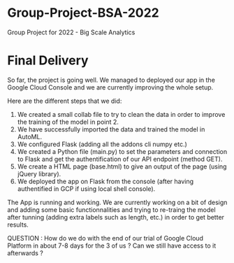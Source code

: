 # Group-Project-BSA-2022
Group Project for 2022 - Big Scale Analytics

# Final Delivery

So far, the project is going well. We managed to deployed our app in the Google Cloud Console and we are currently improving the whole setup. 

Here are the different steps that we did:

1. We created a small  collab file to try to clean the data in order to improve the training of the model in point 2. 
2. We have successfully imported the data and trained the model in AutoML.
3. We configured Flask (adding all the addons cli numpy etc.)
4. We created a Python file (main.py) to set the parameters and connection to Flask and get the authentification of our API endpoint (method GET).
5. We create a HTML page (base.html) to give an output of the page (using jQuery library).
6. We deployed the app on Flask from the console (after having authentified in GCP if using local shell console).

The App is running and working. We are currently working on a bit of design and adding some basic functionnalities and trying to re-traing the model after tunning (adding extra labels such as length, etc.) in order to get better results.

QUESTION : How do we do with the end of our trial of Google Cloud Platform in about 7-8 days for the 3 of us ? Can we still have access to it afterwards ?
